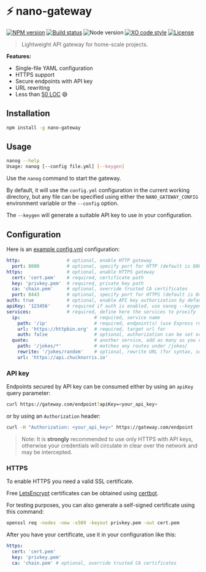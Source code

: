 # :zap: nano-gateway

[![NPM version](https://img.shields.io/npm/v/nano-agteway.svg)](https://www.npmjs.com/package/nano-gateway)
[![Build status](https://img.shields.io/travis/sinedied/nano-gateway/master.svg)](https://travis-ci.org/sinedied/nano-gateway)
![Node version](https://img.shields.io/badge/node-%3E%3D6.0.0-brightgreen.svg)
[![XO code style](https://img.shields.io/badge/code_style-XO-5ed9c7.svg)](https://github.com/sindresorhus/xo)
[![License](https://img.shields.io/badge/license-MIT-blue.svg)](LICENSE)

> Lightweight API gateway for home-scale projects.

**Features:**
- Single-file YAML configuration
- HTTPS support
- Secure endpoints with API key
- URL rewriting
- Less than [50 LOC](index.js) :smile:

## Installation

```bash
npm install -g nano-gateway
```

## Usage
```sh
nanog --help
Usage: nanog [--config file.yml] [--keygen]
```

Use the `nanog` command to start the gateway.

By default, it will use the `config.yml` configuration in the current working directory, but any file can be specified
using either the `NANO_GATEWAY_CONFIG` environment variable or the `--config` option.

The `--keygen` will generate a suitable API key to use in your configuration.

## Configuration

Here is an [example config.yml](config.yml) configuration:

```yaml
http:                 # optional, enable HTTP gateway
  port: 8080          # optional, specify port for HTTP (default is 8080)
https:                # optional, enable HTTPS gateway
  cert: 'cert.pem'    # required, certificate path
  key: 'privkey.pem'  # required, private key path
  ca: 'chain.pem'     # optional, override trusted CA certificates
  port: 8443          # optional, specify port for HTTPS (default is 8443)
auth: true            # optional, enable API key authorization by default for all services
apiKey: '123456'      # required if auth is enabled, use nanog --keygen to generate a new key
services:             # required, define here the services to proxify
  ip:                           # required, service name
    path: '/ip'                 # required, endpoint(s) (use Express route syntax, see npmjs.com/path-to-regexp)
    url: 'https://httpbin.org'  # required, target url for
    auth: false                 # optional, authorization can be set or overriden by service
  quote:                        # another service, add as many as you need
    path: '/jokes/*'            # matches any routes under /jokes/
    rewrite: '/jokes/random'    # optional, rewrite URL (for syntax, see npmjs.com/express-urlrewrite)
    url: 'https://api.chucknorris.io'
```

### API key

Endpoints secured by API key can be consumed either by using an `apiKey` query parameter:
```sh
curl https://gateway.com/endpoint?apiKey=<your_api_key>
```
or by using an `Authorization` header:
```sh
curl -H "Authorization: <your_api_key>" https://gateway.com/endpoint
```

> Note: It is **strongly** recommended to use only HTTPS with API keys, otherwise your credentials will circulate in
> clear over the network and may be intercepted.

### HTTPS

To enable HTTPS you need a valid SSL certificate.

Free [LetsEncrypt](https://letsencrypt.org) certificates can be obtained using [certbot](https://certbot.eff.org).

For testing purposes, you can also generate a self-signed certificate using this command:
```sh
openssl req -nodes -new -x509 -keyout privkey.pem -out cert.pem
```

After you have your certificate, use it in your configuration like this:
```yaml
https:
  cert: 'cert.pem'
  key: 'privkey.pem'
  ca: 'chain.pem' # optional, override trusted CA certificates
```
